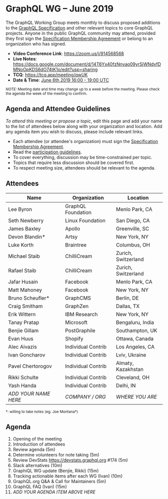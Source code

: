 # GraphQL WG – June 2019

The GraphQL Working Group meets monthly to discuss proposed additions to the
[GraphQL Specification](https://github.com/graphql/graphql-spec) and other
relevant topics to core GraphQL projects. Anyone in the public GraphQL
community may attend, provided they first sign the [Specification Membership Agreement](https://github.com/graphql/foundation) or belong to an organization who has signed.

- **Video Conference Link**: https://zoom.us/j/914568568
- **Live Notes**: https://docs.google.com/document/d/14T6Yx40fzNnvao09yrSjWNdvfDMNoOpKDS6dO74tK1o/edit?usp=sharing
- **TCQ**: https://tcq.app/meeting/qwUK
- **Date & Time**: [June 6th 2019 16:00 - 19:00 UTC](https://www.timeanddate.com/worldclock/meetingdetails.html?year=2019&month=6&day=6&hour=16&min=0&sec=0&p1=224&p2=179&p3=136&p4=37&p5=239&p6=101&p7=152)

<small>*NOTE:* Meeting date and time may change up to a week before the meeting.
Please check the agenda the week of the meeting to confirm.</small>


## Agenda and Attendee Guidelines

*To attend this meeting or propose a topic*, edit this page and add your name
to the list of attendees below along with your organization and location. Add any agenda item you wish to discuss, please include relevant links.

- Each attendee (or attendee's organization) must sign the [Specification Membership Agreement](https://github.com/graphql/foundation).
- Read the [participation guidelines](../README.md#participation-guidelines).
- To cover everything, discussion may be time-constrained per topic.
- Topics that require less discussion should be covered first.
- To respect meeting size, attendees should be relevant to the agenda.


## Attendees

Name                 | Organization       | Location
-------------------- | ------------------ | ----------------------
Lee Byron            | GraphQL Foundation | Menlo Park, CA
Seth Newberry        | Linux Foundation   | San Diego, CA
James Baxley         | Apollo             | Greenville, SC
Devon Blandin\*      | Artsy              | New York, NY
Luke Korth           | Braintree          | Columbus, OH
Michael Staib        | ChilliCream        | Zurich, Switzerland
Rafael Staib         | ChilliCream        | Zurich, Switzerland
Jafar Husain         | Facebook           | Menlo Park, CA
Matt Mahoney         | Facebook           | New York, NY
Bruno Scheufler\*    | GraphCMS           | Berlin, DE
Craig Smitham        | GraphZen           | Dallas, TX
Erik Wittern         | IBM Research       | New York, NY
Tanay Pratap         | Microsoft          | Bengaluru, India
Benjie Gillam        | PostGraphile       | Southampton, UK
Evan Huus            | Shopify            | Ottawa, Canada
Alec Aivazis         | Individual Contrib | Los Angeles, CA
Ivan Goncharov       | Individual Contrib | Lviv, Ukraine
Pavel Chertorogov    | Individual Contrib | Almaty, Kazakhstan
Rikki Schulte        | Individual Contrib | Cleveland, OH
Yash Handa           | Individual Contrib | Delhi, IN
*ADD YOUR NAME HERE* | *COMPANY / ORG*    | *WHERE YOU ARE*

<small>\*: willing to take notes (eg. Joe Montana\*)</small>


## Agenda

1. Opening of the meeting
1. Introduction of attendees
1. Review agenda (5m)
1. Determine volunteers for note taking (5m)
1. Review DevStats https://devstats.graphql.org #174 (5m)
1. Slack alternatives (10m)
1. GraphiQL WG update (Benjie, Rikki) (15m)
1. Tracking actionable items after each WG (Ivan) (10m)
1. GraphQL.org Q&A & Call for Maintainers (5m)
1. GraphQL FAQ (Ivan) (15m)
1. *ADD YOUR AGENDA ITEM ABOVE HERE*
